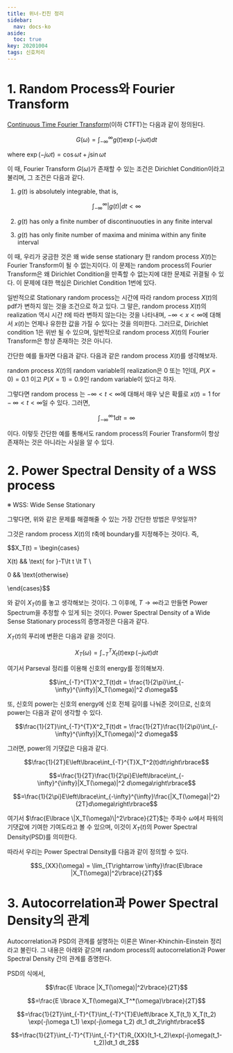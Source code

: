 ```yaml
---
title: 위너-킨친 정리
sidebar:
  nav: docs-ko
aside:
  toc: true
key: 20201004
tags: 신호처리
---
```


# 1. Random Process와 Fourier Transform

[Continuous Time Fourier Transform](https://angeloyeo.github.io/2019/07/07/CTFT.html)(이하 CTFT)는 다음과 같이 정의된다.

$$G(\omega) = \int_{-\infty}^{\infty}g(t)\exp(-j\omega t)dt$$

where $\exp(-j\omega t) = \cos\omega t + j \sin \omega t$

이 때, Fourier Transform $G(\omega)$가 존재할 수 있는 조건은 Dirichlet Condition이라고 불리며, 그 조건은 다음과 같다.

1) $g(t)$ is absolutely integrable, that is,

$$\int_{-\infty}^{\infty}|g(t)|dt \lt \infty$$

2) $g(t)$ has only a finite number of discontinuouties in any finite interval

3) $g(t)$ has only finite number of maxima and minima within any finite interval

이 때, 우리가 궁금한 것은 왜 wide sense stationary 한 random process $X(t)$는 Fourier Transform이 될 수 없는지이다. 이 문제는 random process의 Fourier Transform은 왜 Dirichlet Condition을 만족할 수 없는지에 대한 문제로 귀결될 수 있다. 이 문제에 대한 핵심은 Dirichlet Condition 1번에 있다.

일반적으로 Stationary random process는 시간에 따라 random process $X(t)$의 pdf가 변하지 않는 것을 조건으로 하고 있다. 그 말은, random process $X(t)$의 realization 역시 시간 $t$에 따라 변하지 않는다는 것을 나타내며, $-\infty\lt x \lt \infty$에 대해서 $x(t)$는 언제나 유한한 값을 가질 수 있다는 것을 의미한다. 그러므로, Dirichlet condition 1은 위반 될 수 있으며, 일반적으로 random process $X(t)$의 Fourier Transform은 항상 존재하는 것은 아니다. 

간단한 예를 들자면 다음과 같다. 다음과 같은 random process $X(t)$를 생각해보자.

random process $X(t)$의 random variable의 realization은 0 또는 1인데, $P(X=0) = 0.1$ 이고 $P(X=1) = 0.9$인 random variable이 있다고 하자. 

그렇다면 random process 는 $-\infty\lt t \lt \infty$에 대해서 매우 낮은 확률로 $x(t) = 1 \text{ for }-\infty\lt t \lt \infty$일 수 있다. 그러면, 

$$\int_{-\infty}^{\infty}1 dt = \infty$$

이다. 이렇듯 간단한 예를 통해서도 random process의 Fourier Transform이 항상 존재하는 것은 아니라는 사실을 알 수 있다.

# 2. Power Spectral Density of a WSS process

※ WSS: Wide Sense Stationary

그렇다면, 위와 같은 문제를 해결해줄 수 있는 가장 간단한 방법은 무엇일까?

그것은 random process $X(t)$의 $t$축에 boundary를 지정해주는 것이다. 즉,

$$X_T(t) = \begin{cases} 

X(t) && \text{ for }-T\lt t \lt T \\

0 && \text{otherwise}

\end{cases}$$

와 같이 $X_T(t)$를 놓고 생각해보는 것이다. 그 이후에, $T\rightarrow \infty$라고 만들면 Power Spectrum을 추정할 수 있게 되는 것이다. Power Spectral Density of a Wide Sense Stationary process의 증명과정은 다음과 같다.

$X_T(t)$의 푸리에 변환은 다음과 같을 것이다.

$$X_T(\omega) = \int_{-T}^{T}X_t(t)\exp(-j\omega t) dt$$

여기서 Parseval 정리를 이용해 신호의 energy를 정의해보자.

$$\int_{-T}^{T}X^2_T(t)dt = \frac{1}{2\pi}\int_{-\infty}^{\infty}|X_T(\omega)|^2 d\omega$$

또, 신호의 power는 신호의 energy에 신호 전체 길이를 나눠준 것이므로, 신호의 power는 다음과 같이 생각할 수 있다.

$$\frac{1}{2T}\int_{-T}^{T}X^2_T(t)dt = \frac{1}{2T}\frac{1}{2\pi}\int_{-\infty}^{\infty}|X_T(\omega)|^2 d\omega$$

그러면, power의 기댓값은 다음과 같다.

$$\frac{1}{2T}E\left\lbrace\int_{-T}^{T}X_T^2(t)dt\right\rbrace$$

$$=\frac{1}{2T}\frac{1}{2\pi}E\left\lbrace\int_{-\infty}^{\infty}|X_T(\omega)|^2 d\omega\right\rbrace$$

$$=\frac{1}{2\pi}E\left\lbrace\int_{-\infty}^{\infty}\frac{|X_T(\omega)|^2}{2T}d\omega\right\rbrace$$

여기서 $\frac{E\lbrace \|X_T(\omega)\|^2\rbrace}{2T}$는 주파수 $\omega$에서 파워의 기댓값에 기여한 기여도라고 볼 수 있으며, 이것이 $X_T(t)$의 Power Spectral Density(PSD)를 의미한다.

따라서 우리는 Power Spectral Density를 다음과 같이 정의할 수 있다.

$$S_{XX}(\omega) = \lim_{T\rightarrow \infty}\frac{E\lbrace |X_T(\omega)|^2\rbrace}{2T}$$

# 3. Autocorrelation과 Power Spectral Density의 관계

Autocorrelation과 PSD의 관계를 설명하는 이론은 Winer-Khinchin-Einstein 정리라고 불린다. 그 내용은 아래와 같으며 random process의 autocorrelation과 Power Spectral Density 간의 관계를 증명한다.

PSD의 식에서,

$$\frac{E \lbrace |X_T(\omega)|^2\rbrace}{2T}$$

$$=\frac{E \lbrace X_T(\omega)X_T^*(\omega)\rbrace}{2T}$$

$$=\frac{1}{2T}\int_{-T}^{T}\int_{-T}^{T}E\left\lbrace X_T(t_1) X_T(t_2) \exp(-j\omega t_1) \exp(-j\omega t_2) dt_1 dt_2\right\rbrace$$

$$=\frac{1}{2T}\int_{-T}^{T}\int_{-T}^{T}R_{XX}(t_1-t_2)\exp(-j\omega(t_1-t_2))dt_1 dt_2$$
